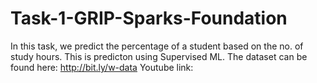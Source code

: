 # Task-1-GRIP-Sparks-Foundation
In this task, we predict the percentage of a student based on the no. of study hours. This is predicton using Supervised ML.
The dataset can be found here: http://bit.ly/w-data
Youtube link: 
